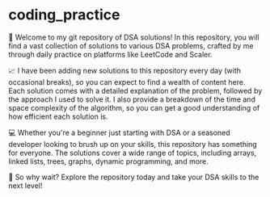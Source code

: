# coding_practice
👋 Welcome to my git repository of DSA solutions! In this repository, you will find a vast collection of solutions to various DSA problems, crafted by me through daily practice on platforms like LeetCode and Scaler.

📈 I have been adding new solutions to this repository every day (with occasional breaks), so you can expect to find a wealth of content here. Each solution comes with a detailed explanation of the problem, followed by the approach I used to solve it. I also provide a breakdown of the time and space complexity of the algorithm, so you can get a good understanding of how efficient each solution is.

💻 Whether you're a beginner just starting with DSA or a seasoned developer looking to brush up on your skills, this repository has something for everyone. The solutions cover a wide range of topics, including arrays, linked lists, trees, graphs, dynamic programming, and more.

🚀 So why wait? Explore the repository today and take your DSA skills to the next level!
